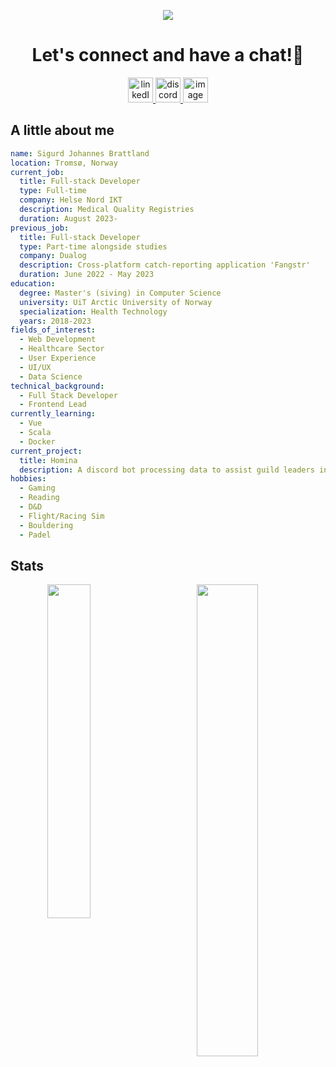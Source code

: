 <p align="center">
  <img src="https://capsule-render.vercel.app/api?type=waving&color=0:0b1a6e,100:2c0238&height=200&widht=full&section=header&text=Hi%20there!👋&fontColor=FFFFFF&animation=fadeIn"/>
</p>

<div align="center">
  <h1 >Let's connect and have a chat!💬</h1>
  <a href="https://www.linkedin.com/in/sigurd-johannes-brattland-178966247/">
    <img  width="40" height="40" alt="linkedIn" src="https://github.com/user-attachments/assets/a90ea606-4faa-4ab6-a46a-ad2ef6ab86dc" />
  </a>
  <a href="https://discordapp.com/users/217013740170641409">
    <img width="40" height="40" alt="discord" src="https://github.com/user-attachments/assets/95af6c6f-bc26-4717-9048-0d451b8566a1" />
  </a>
  <a href="mailto:sigurdjbratt@hotmail.no">
    <img width="40" height="40" alt="image" src="https://github.com/user-attachments/assets/dc2b7c82-eb8f-4b13-83af-f954d5dbc86b" />
  </a>

</div>

## A little about me

```yaml
name: Sigurd Johannes Brattland
location: Tromsø, Norway
current_job:
  title: Full-stack Developer
  type: Full-time
  company: Helse Nord IKT
  description: Medical Quality Registries
  duration: August 2023-
previous_job:
  title: Full-stack Developer
  type: Part-time alongside studies
  company: Dualog
  description: Cross-platform catch-reporting application 'Fangstr'
  duration: June 2022 - May 2023
education:
  degree: Master's (siving) in Computer Science
  university: UiT Arctic University of Norway
  specialization: Health Technology
  years: 2018-2023
fields_of_interest:
  - Web Development
  - Healthcare Sector
  - User Experience
  - UI/UX
  - Data Science
technical_background:
  - Full Stack Developer
  - Frontend Lead
currently_learning:
  - Vue
  - Scala
  - Docker
current_project:
  title: Homina
  description: A discord bot processing data to assist guild leaders in the game 'Tacticus'
hobbies:
  - Gaming
  - Reading
  - D&D
  - Flight/Racing Sim
  - Bouldering
  - Padel

```

## Stats

<p align="center">
  <a href="https://github.com/sigubrat?tab=repositories"><img align="left" width="37%" src="https://github-readme-stats.vercel.app/api/top-langs/?username=sigubrat&layout=compact&hide=html,roff"/>
  <a href="https://github.com/sigubrat"><img width="44%" src="https://github-readme-stats.vercel.app/api?username=sigubrat&show_icons=true"/>
</p>

